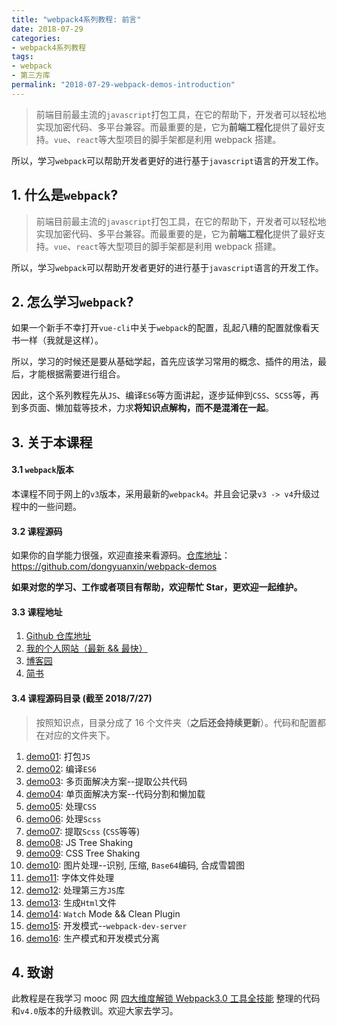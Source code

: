 ```yaml
---
title: "webpack4系列教程: 前言"
date: 2018-07-29
categories:
- webpack4系列教程
tags:
- webpack
- 第三方库
permalink: "2018-07-29-webpack-demos-introduction"
---
```


> 前端目前最主流的`javascript`打包工具，在它的帮助下，开发者可以轻松地实现加密代码、多平台兼容。而最重要的是，它为**前端工程化**提供了最好支持。`vue`、`react`等大型项目的脚手架都是利用 webpack 搭建。

所以，学习`webpack`可以帮助开发者更好的进行基于`javascript`语言的开发工作。

<!-- more -->

## 1. 什么是`webpack`?

> 前端目前最主流的`javascript`打包工具，在它的帮助下，开发者可以轻松地实现加密代码、多平台兼容。而最重要的是，它为**前端工程化**提供了最好支持。`vue`、`react`等大型项目的脚手架都是利用 webpack 搭建。

所以，学习`webpack`可以帮助开发者更好的进行基于`javascript`语言的开发工作。

## 2. 怎么学习`webpack`?

如果一个新手不幸打开`vue-cli`中关于`webpack`的配置，乱起八糟的配置就像看天书一样（我就是这样）。

所以，学习的时候还是要从基础学起，首先应该学习常用的概念、插件的用法，最后，才能根据需要进行组合。

因此，这个系列教程先从`JS`、编译`ES6`等方面讲起，逐步延伸到`CSS`、`SCSS`等，再到多页面、懒加载等技术，力求**将知识点解构，而不是混淆在一起**。

## 3. 关于本课程

#### 3.1 `webpack`版本

本课程不同于网上的`v3`版本，采用最新的`webpack4`。并且会记录`v3 -> v4`升级过程中的一些问题。

#### 3.2 课程源码

如果你的自学能力很强，欢迎直接来看源码。[仓库地址](https://github.com/dongyuanxin/webpack-demos)：https://github.com/dongyuanxin/webpack-demos

**如果对您的学习、工作或者项目有帮助，欢迎帮忙 Star，更欢迎一起维护。**

#### 3.3 课程地址

1.  [Github 仓库地址](https://github.com/dongyuanxin/webpack-demos)
2.  [我的个人网站（最新 && 最快）](http://yuanxin.me)
3.  [博客园](http://www.cnblogs.com/geyouneihan/)
4.  [简书](https://www.jianshu.com/u/d1570f4a618a)

#### 3.4 课程源码目录 (截至 2018/7/27)

> 按照知识点，目录分成了 16 个文件夹（**之后还会持续更新**）。代码和配置都在对应的文件夹下。

1.  [demo01](https://github.com/dongyuanxin/webpack-demos/tree/master/demo01): 打包`JS`
2.  [demo02](https://github.com/dongyuanxin/webpack-demos/tree/master/demo02): 编译`ES6`
3.  [demo03](https://github.com/dongyuanxin/webpack-demos/tree/master/demo03): 多页面解决方案--提取公共代码
4.  [demo04](https://github.com/dongyuanxin/webpack-demos/tree/master/demo04): 单页面解决方案--代码分割和懒加载
5.  [demo05](https://github.com/dongyuanxin/webpack-demos/tree/master/demo05): 处理`CSS`
6.  [demo06](https://github.com/dongyuanxin/webpack-demos/tree/master/demo06): 处理`Scss`
7.  [demo07](https://github.com/dongyuanxin/webpack-demos/tree/master/demo07): 提取`Scss` (`CSS`等等)
8.  [demo08](https://github.com/dongyuanxin/webpack-demos/tree/master/demo08): JS Tree Shaking
9.  [demo09](https://github.com/dongyuanxin/webpack-demos/tree/master/demo09): CSS Tree Shaking
10. [demo10](https://github.com/dongyuanxin/webpack-demos/tree/master/demo10): 图片处理--识别, 压缩, `Base64`编码, 合成雪碧图
11. [demo11](https://github.com/dongyuanxin/webpack-demos/tree/master/demo11): 字体文件处理
12. [demo12](https://github.com/dongyuanxin/webpack-demos/tree/master/demo12): 处理第三方`JS`库
13. [demo13](https://github.com/dongyuanxin/webpack-demos/tree/master/demo13): 生成`Html`文件
14. [demo14](https://github.com/dongyuanxin/webpack-demos/tree/master/demo14): `Watch` Mode && Clean Plugin
15. [demo15](https://github.com/dongyuanxin/webpack-demos/tree/master/demo15): 开发模式--`webpack-dev-server`
16. [demo16](https://github.com/dongyuanxin/webpack-demos/tree/master/demo16): 生产模式和开发模式分离

## 4. 致谢

此教程是在我学习 mooc 网 [四大维度解锁 Webpack3.0 工具全技能](https://coding.imooc.com/class/171.html) 整理的代码和`v4.0`版本的升级教训。欢迎大家去学习。
